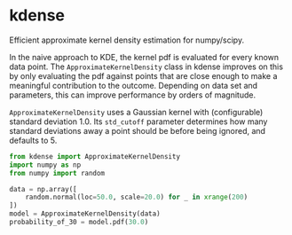# kdense

Efficient approximate kernel density estimation for numpy/scipy.

In the naive approach to KDE, the kernel pdf is evaluated for every known data point. The `ApproximateKernelDensity` class in kdense improves on this by only evaluating the pdf against points that are close enough to make a meaningful contribution to the outcome.  Depending on data set and parameters, this can improve performance by orders of magnitude.

`ApproximateKernelDensity` uses a Gaussian kernel with (configurable) standard deviation 1.0.  Its `std_cutoff` parameter determines how many standard deviations away a point should be before being ignored, and defaults to 5.

```python
from kdense import ApproximateKernelDensity
import numpy as np
from numpy import random

data = np.array([
    random.normal(loc=50.0, scale=20.0) for _ in xrange(200)
])
model = ApproximateKernelDensity(data)
probability_of_30 = model.pdf(30.0)
```
